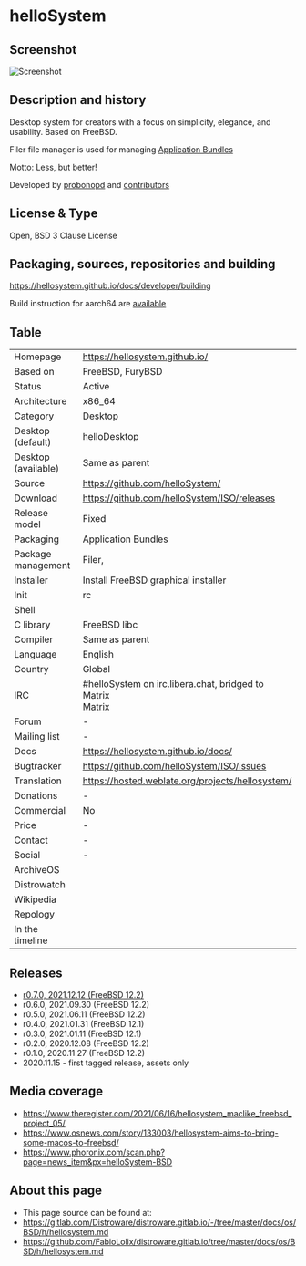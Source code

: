 # helloSystem

## Screenshot

![Screenshot](https://github.com/helloSystem/hello/blob/master/screenshots/20210611-desktop-0.5.png?raw=true)


## Description and history

Desktop system for creators with a focus on simplicity, elegance, and usability. Based on FreeBSD.

Filer file manager is used for managing [Application Bundles](https://hellosystem.github.io/docs/developer/application-bundles)

Motto: Less, but better!

Developed by [probonopd](https://github.com/probonopd) and [contributors](https://hellosystem.github.io/docs/developer/acknowledgements.html)


## License & Type

Open, BSD 3 Clause License


## Packaging, sources, repositories and building

<https://hellosystem.github.io/docs/developer/building>

Build instruction for aarch64 are [available](https://hellosystem.github.io/docs/developer/rpi)


## Table

|                       |  |
|-----------------------|--|
| Homepage              | <https://hellosystem.github.io/> |
| Based on              | FreeBSD, FuryBSD |
| Status                | Active |
| Architecture          | x86_64 |
| Category              | Desktop |
| Desktop (default)     | helloDesktop |
| Desktop (available)   | Same as parent |
| Source                | <https://github.com/helloSystem/> |
| Download              | <https://github.com/helloSystem/ISO/releases> |
| Release model         | Fixed |
| Packaging             | Application Bundles |
| Package management    | Filer,  |
| Installer             | Install FreeBSD graphical installer |
| Init                  | rc |
| Shell                 |  |
| C library             | FreeBSD libc |
| Compiler              | Same as parent |
| Language              | English |
| Country               | Global |
| IRC                   | #helloSystem on irc.libera.chat, bridged to Matrix <br> [Matrix](https://matrix.to/#/%23helloSystem:matrix.org) |
| Forum                 | - |
| Mailing list          | - |
| Docs                  | <https://hellosystem.github.io/docs/> |
| Bugtracker            | <https://github.com/helloSystem/ISO/issues> |
| Translation           | <https://hosted.weblate.org/projects/hellosystem/> |
| Donations             | - |
| Commercial            | No |
| Price                 | - |
| Contact               | - |
| Social                | - |
| ArchiveOS             |  |
| Distrowatch           |  |
| Wikipedia             |  |
| Repology              |  |
| In the timeline       |  |


## Releases

* [r0.7.0, 2021.12.12 (FreeBSD 12.2)](https://github.com/helloSystem/ISO/releases/tag/r0.7.0)
* r0.6.0, 2021.09.30 (FreeBSD 12.2)
* r0.5.0, 2021.06.11 (FreeBSD 12.2)
* r0.4.0, 2021.01.31 (FreeBSD 12.1)
* r0.3.0, 2021.01.11 (FreeBSD 12.1)
* r0.2.0, 2020.12.08 (FreeBSD 12.2)
* r0.1.0, 2020.11.27 (FreeBSD 12.2)
* 2020.11.15 - first tagged release, assets only


## Media coverage

* <https://www.theregister.com/2021/06/16/hellosystem_maclike_freebsd_project_05/>
* <https://www.osnews.com/story/133003/hellosystem-aims-to-bring-some-macos-to-freebsd/>
* <https://www.phoronix.com/scan.php?page=news_item&px=helloSystem-BSD>


## About this page

* This page source can be found at:
* <https://gitlab.com/Distroware/distroware.gitlab.io/-/tree/master/docs/os/BSD/h/hellosystem.md>
* <https://github.com/FabioLolix/distroware.gitlab.io/tree/master/docs/os/BSD/h/hellosystem.md>